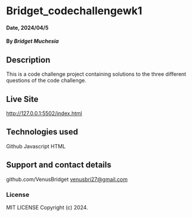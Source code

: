 # Bridget_codechallengewk1

#### Date, 2024/04/5

#### By *Bridget Muchesia*

## Description
This is a code challenge project containing solutions to the three different questions of the code challenge.

## Live Site
http://127.0.0.1:5502/index.html

## Technologies used
Github
Javascript
HTML

## Support and contact details
github.com/VenusBridget
venusbri27@gmail.com

### License
MIT LICENSE
Copyright (c) 2024.